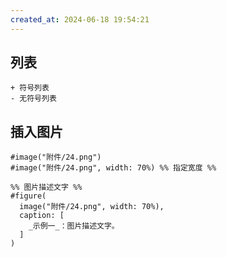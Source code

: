 ```yaml
---
created_at: 2024-06-18 19:54:21
---
```


## 列表

```
+ 符号列表
- 无符号列表
```

## 插入图片

```
#image("附件/24.png")
#image("附件/24.png", width: 70%) %% 指定宽度 %%

%% 图片描述文字 %%
#figure(
  image("附件/24.png", width: 70%),
  caption: [
    _示例一_：图片描述文字。
  ]
)
```

